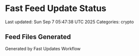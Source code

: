 # Fast Feed Update Status
Last updated: Sun Sep  7 05:47:38 UTC 2025
Categories: crypto

## Feed Files Generated

Generated by Fast Updates Workflow

